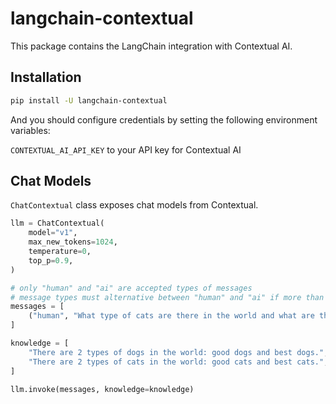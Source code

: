 # langchain-contextual

This package contains the LangChain integration with Contextual AI.

## Installation

```bash
pip install -U langchain-contextual
```

And you should configure credentials by setting the following environment variables:

`CONTEXTUAL_AI_API_KEY` to your API key for Contextual AI

## Chat Models

`ChatContextual` class exposes chat models from Contextual.

```python
llm = ChatContextual(
    model="v1",
    max_new_tokens=1024,
    temperature=0,
    top_p=0.9,
)

# only "human" and "ai" are accepted types of messages
# message types must alternative between "human" and "ai" if more than one message
messages = [
    ("human", "What type of cats are there in the world and what are the types?"),
]

knowledge = [
    "There are 2 types of dogs in the world: good dogs and best dogs.",
    "There are 2 types of cats in the world: good cats and best cats.",
]

llm.invoke(messages, knowledge=knowledge)
```
